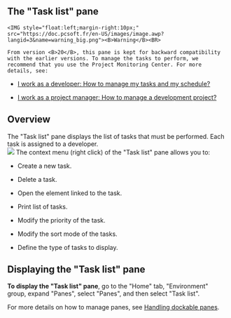 


## The "Task list" pane
			

<DIV class="specObsolete">
	<IMG style="float:left;margin-right:10px;" src="https://doc.pcsoft.fr/en-US/images/image.awp?langid=3&name=warning_big.png"><B>Warning</B><BR>
	From version <B>20</B>, this pane is kept for backward compatibility with the earlier versions. To manage the tasks to perform, we recommend that you use the Project Monitoring Center. For more details, see:

- [I work as a developer: How to manage my tasks and my schedule?](../CCSuivi/3540721.md)

- [I work as a project manager: How to manage a development project?](../CCSuivi/3540722.md)



</DIV><a name="NOTE1"></a>
<a name="NOTE1_1"></a>


## Overview
<a name="overview_ELTTEXTE000100"></a>
The "Task list" pane displays the list of tasks that must be performed. Each task is assigned to a developer.<br>![](https://doc.pcsoft.fr/en-US/images/image.awp?langid=3&name=KouglofOngletTaches.gif)
The context menu (right click) of the "Task list" pane allows you to:

- Create a new task.

- Delete a task.

- Open the element linked to the task.

- Print list of tasks.

- Modify the priority of the task.

- Modify the sort mode of the tasks.

- Define the type of tasks to display.




<a name="NOTE2"></a>
<a name="NOTE2_1"></a>


## Displaying the "Task list" pane
<a name="displaying_the_task_list_pane_ELTTEXTE000124"></a>
**To display the "Task list" pane**, go to the "Home" tab, "Environment" group, expand "Panes", select "Panes", and then select "Task list".

For more details on how to manage panes, see [Handling dockable panes](../Editeurs/2027001.md).



